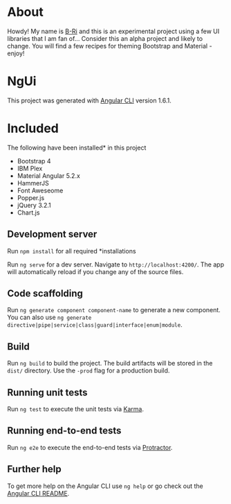 # About

Howdy! My name is [B-Ri](http://bstjohn.com) and this is an experimental project using a few UI libraries that I am fan of...
Consider this an alpha project and likely to change. You will find a few recipes for theming Bootstrap and Material - enjoy!

# NgUi

This project was generated with [Angular CLI](https://github.com/angular/angular-cli) version 1.6.1.

# Included
The following have been installed* in this project
- Bootstrap 4
- IBM Plex
- Material Angular 5.2.x
- HammerJS
- Font Aweseome
- Popper.js
- jQuery 3.2.1
- Chart.js

## Development server

Run `npm install` for all required *installations

Run `ng serve` for a dev server. Navigate to `http://localhost:4200/`. The app will automatically reload if you change any of the source files.

## Code scaffolding

Run `ng generate component component-name` to generate a new component. You can also use `ng generate directive|pipe|service|class|guard|interface|enum|module`.

## Build

Run `ng build` to build the project. The build artifacts will be stored in the `dist/` directory. Use the `-prod` flag for a production build.

## Running unit tests

Run `ng test` to execute the unit tests via [Karma](https://karma-runner.github.io).

## Running end-to-end tests

Run `ng e2e` to execute the end-to-end tests via [Protractor](http://www.protractortest.org/).

## Further help

To get more help on the Angular CLI use `ng help` or go check out the [Angular CLI README](https://github.com/angular/angular-cli/blob/master/README.md).
